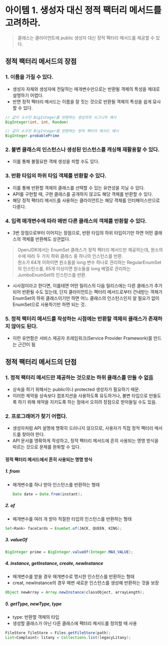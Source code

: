 # 아이템 1. 생성자 대신 정적 팩터리 메서드를 고려하라.

> 클래스는 클라이언트에 public 생성자 대신 정적 팩터리 메서드를 제공할 수 있다.

## 정적 팩터리 메서드의 장점

### 1. 이름을 가질 수 있다.

- 생성자 자체와 생성자에 전달하는 매개변수만으로는 반환될 객체의 특성을 제대로 설명하기 어렵다.
- 반면 정적 팩터리 메서드는 이름을 잘 짓는 것으로 반환될 객체의 특성을 쉽게 묘사할 수 있다.

```Java
// 값이 소수인 BigInteger를 반환하는 생성자의 시그니처 예시
BigInteger(int, int, Random)

// 값이 소수인 BigInteger를 반환하는 정적 팩터리 메서드 예시
BigInteger.probablePrime
```

### 2. 불변 클래스의 인스턴스나 생성된 인스턴스를 캐싱해 재활용할 수 있다.

- 이를 통해 불필요한 객체 생성을 피할 수도 있다.

### 3. 반환 타입의 하위 타입 객체를 반환할 수 있다.

- 이를 통해 반환할 객체의 클래스를 선택할 수 있는 유연성을 지닐 수 있다.
- API를 구현할 때, 구현 클래스를 공개하지 않고도 해당 객체를 반환할 수 있다.
- 해당 정적 팩터리 메서드를 사용하는 클라이언트는 해당 객체를 인터페이스만으로 다룬다.

### 4. 입력 매개변수에 따라 매번 다른 클래스의 객체를 반환할 수 있다.

- 3번 장점으로부터 이어지는 장점으로, 반환 타입의 하위 타입이기만 하면
  어떤 클래스의 객체를 반환해도 상관없다.

> OpenJDK에서는 EnumSet 클래스가 정적 팩터리 메서드만 제공하는데,
> 원소의 수에 따라 두 가지 하위 클래스 중 하나의 인스턴스를 반환.  
> 원소가 64개 이하이면 원소들을 long 변수 하나로 관리하는 RegularEnumSet의 인스턴스를,
> 65개 이상이면 원소들을 long 배열로 관리하는 JumboEnumSet의 인스턴스를 반환.

- 시사점이라고 한다면, 이를테면 어떤 릴리스의 다음 릴리스에는 다른 클래스가 추가되어 반환될 수도 있는데, 
  단지 클라이언트는 팩터리 메서드로부터 건네받는 객체가 EnumSet의 하위 클래스이기만 하면
  어느 클래스의 인스턴스인지 알 필요가 없이 EnumSet으로 사용하기만 하면 되는 것.

### 5. 정적 팩터리 메서드를 작성하는 시점에는 반환할 객체의 클래스가 존재하지 않아도 된다.

- 이런 유연함은 서비스 제공자 프레임워크(Service Provider Framework)를 만드는 근간이 됨

## 정적 팩터리 메서드의 단점

### 1. 정적 팩터리 메서드만 제공하는 것으로는 하위 클래스를 만들 수 없음

- 상속을 하기 위해서는 public이나 protected 생성자가 필요하기 때문.
- 이러한 제약을 상속보다 컴포지션을 사용하도록 유도하거나,
  불변 타입으로 만들도록 하기 위해 제약을 지키도록 하는 점에서 오히려 장점으로 받아들일 수도 있음.

### 2. 프로그래머가 찾기 어렵다.

- 생성자처럼 API 설명에 명확히 드러나지 않으므로, 사용자가 직접 정적 팩터리 메서드를 찾아야 한다.
- API 문서를 명확하게 작성하고,
  정적 팩터리 메서드에 흔히 사용되는 명명 방식을 따르는 것으로 문제를 완화할 수 있다.

#### 정적 팩터리 메서드에서 흔히 사용되는 명명 방식

##### 1. from

- 매개변수를 하나 받아 인스턴스를 반환하는 형태
  ```Java
  Date date = Date.from(instant);
  ```

##### 2. of

- 매개변수를 여러 개 받아 적절한 타입의 인스턴스를 반환하는 형태

```Java
Set<Rank> faceCards = EnumSet.of(JACK, QUEEN, KING);
```

##### 3. valueOf

```Java
BigInteger prime = BigInteger.valueOf(Integer.MAX_VALUE);
```

##### 4. instance, getInstance, create, newInstance

- 매개변수를 받을 경우 매개변수로 명시한 인스턴스를 반환하는 형태
- creat, newInstance의 경우 매번 새로운 인스턴스를 생성해 반환하는 것을 보장

```Java
Object newArray = Array.newInstance(classObject, arrayLength);
```

##### 5. getType, newType, type

- type: 반환할 객체의 타입
- 생성할 클래스가 아닌 다른 클래스에 팩터리 메서드를 정의할 때 사용

```Java
FileStore fileStore = Files.getFileStore(path);
List<Complaint> litany = Collections.list(legacyLitany);
```
